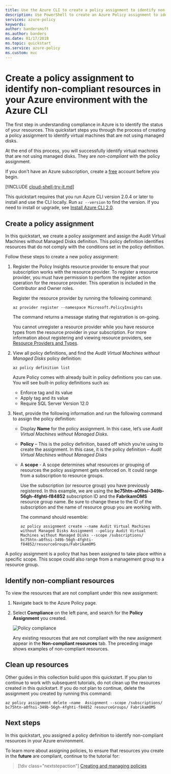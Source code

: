 ```yaml
---
title: Use the Azure CLI to create a policy assignment to identify non-compliant resources in your Azure environment | Microsoft Docs
description: Use PowerShell to create an Azure Policy assignment to identify non-compliant resources.
services: azure-policy
keywords:
author: bandersmsft
ms.author: banders
ms.date: 01/17/2018
ms.topic: quickstart
ms.service: azure-policy
ms.custom: mvc
---
```


# Create a policy assignment to identify non-compliant resources in your Azure environment with the Azure CLI

The first step in understanding compliance in Azure is to identify the status of your resources. This quickstart steps you through the process of creating a policy assignment to identify virtual machines that are not using managed disks.

At the end of this process, you will successfully identify virtual machines that are not using managed disks. They are *non-compliant* with the policy assignment.

If you don't have an Azure subscription, create a [free](https://azure.microsoft.com/free/) account before you begin.

[!INCLUDE [cloud-shell-try-it.md](../../includes/cloud-shell-try-it.md)]

This quickstart requires that you run Azure CLI version 2.0.4 or later to install and use the CLI locally. Run `az --version` to find the version. If you need to install or upgrade, see [Install Azure CLI 2.0]( /cli/azure/install-azure-cli).

## Create a policy assignment

In this quickstart, we create a policy assignment and assign the Audit Virtual Machines without Managed Disks definition. This policy definition identifies resources that do not comply with the conditions set in the policy definition.

Follow these steps to create a new policy assignment:

1. Register the Policy Insights resource provider to ensure that your subscription works with the resource provider. To register a resource provider, you must have permission to perform the register action operation for the resource provider. This operation is included in the Contributor and Owner roles.

    Register the resource provider by running the following command:

    ```azurecli
    az provider register --namespace Microsoft.PolicyInsights
    ```

    The command returns a message stating that registration is on-going.

    You cannot unregister a resource provider while you have resource types from the resource provider in your subscription. For more information about registering and viewing resource providers, see [Resource Providers and Types](../azure-resource-manager/resource-manager-supported-services.md).

2. View all policy definitions, and find the *Audit Virtual Machines without Managed Disks* policy definition:

    ```azurecli
   az policy definition list
   ```

    Azure Policy comes with already built in policy definitions you can use. You will see built-in policy definitions such as:

    - Enforce tag and its value
    - Apply tag and its value
    - Require SQL Server Version 12.0

3. Next, provide the following information and run the following command to assign the policy definition:

   - Display **Name** for the policy assignment. In this case, let’s use *Audit Virtual Machines without Managed Disks*.
   - **Policy** – This is the policy definition, based off which you’re using to create the assignment. In this case, it is the policy definition – *Audit Virtual Machines without Managed Disks*
   - A **scope** - A scope determines what resources or grouping of resources the policy assignment gets enforced on. It could range from a subscription to resource groups.

     Use the subscription (or resource group) you have previously registered. In this example, we are using the **bc75htn-a0fhsi-349b-56gh-4fghti-f84852** subscription ID and the **FabrikamOMS** resource group name. Be sure to change these to the ID of the subscription and the name of resource group you are working with.

     The command should resemble:

     ```azurecli
     az policy assignment create --name Audit Virtual Machines without Managed Disks Assignment --policy Audit Virtual Machines without Managed Disks --scope /subscriptions/
     bc75htn-a0fhsi-349b-56gh-4fghti-f84852/resourceGroups/FabrikamOMS
     ```

A policy assignment is a policy that has been assigned to take place within a specific scope. This scope could also range from a management group to a resource group.

## Identify non-compliant resources

To view the resources that are not compliant under this new assignment:

1. Navigate back to the Azure Policy page.
2. Select **Compliance** on the left pane, and search for the **Policy Assignment** you created.

   ![Policy compliance](media/assign-policy-definition/policy-compliance.png)

   Any existing resources that are not compliant with the new assignment appear in the **Non-compliant resources** tab. The preceding image shows examples of non-compliant resources.

## Clean up resources

Other guides in this collection build upon this quickstart. If you plan to continue to work with subsequent tutorials, do not clean up the resources created in this quickstart. If you do not plan to continue, delete the assignment you created by running this command:

```azurecli
az policy assignment delete –name  Assignment --scope /subscriptions/ bc75htn-a0fhsi-349b-56gh-4fghti-f84852 resourceGroups/ FabrikamOMS
```

## Next steps

In this quickstart, you assigned a policy definition to identify non-compliant resources in your Azure environment.

To learn more about assigning policies, to ensure that resources you create in the **future** are compliant, continue to the tutorial for:

> [!div class="nextstepaction"]
> [Creating and managing policies](./create-manage-policy.md)
